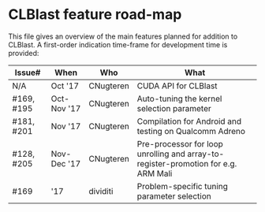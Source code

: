 CLBlast feature road-map
================

This file gives an overview of the main features planned for addition to CLBlast. A first-order indication time-frame for development time is provided:

| Issue#     | When        | Who       | What          |
| -----------|-------------|-----------|---------------|
| N/A        | Oct '17     | CNugteren | CUDA API for CLBlast |
| #169, #195 | Oct-Nov '17 | CNugteren | Auto-tuning the kernel selection parameter |
| #181, #201 | Nov '17     | CNugteren | Compilation for Android and testing on Qualcomm Adreno |
| #128, #205 | Nov-Dec '17 | CNugteren | Pre-processor for loop unrolling and array-to-register-promotion for e.g. ARM Mali |
| #169       | '17         | dividiti  | Problem-specific tuning parameter selection |

